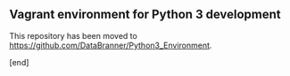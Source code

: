 ## Vagrant environment for Python 3 development

This repository has been moved to https://github.com/DataBranner/Python3_Environment.

[end]
